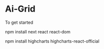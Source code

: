 # Ai-Grid

To get started 

npm install next react react-dom

npm install highcharts highcharts-react-official
